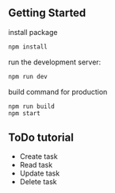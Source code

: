 
## Getting Started

install package
```bash
npm install
```

run the development server:

```bash
npm run dev
```

build command for production
```
npm run build
npm start
```

## ToDo tutorial
- Create task
- Read task
- Update task
- Delete task